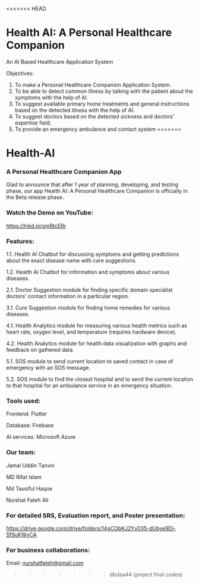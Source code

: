 <<<<<<< HEAD
# Health AI: A Personal Healthcare Companion
An AI Based Healthcare Application System

Objectives: 

1) To make a Personal Healthcare Companion Application System.
2) To be able to detect common illness by talking with the patient about the 
symptoms with the help of AI.
3) To suggest available primary home treatments and general instructions based on 
the detected illness with the help of AI.
4) To suggest doctors based on the detected sickness and doctors’ expertise field.
5) To provide an emergency ambulance and contact system
=======
# Health-AI
### A Personal Healthcare Companion App


Glad to announce that after 1 year of planning, developing, and testing phase, our app Health AI: A Personal Healthcare Companion is officially in the Beta release phase. 

### Watch the Demo on YouTube:
https://lnkd.in/gmRtcERr


### Features: 

1.1. Health AI Chatbot for discussing symptoms and getting predictions about the exact disease name with care suggestions.

1.2. Health AI Chatbot for information and symptoms about various diseases.

2.1. Doctor Suggestion module for finding specific domain specialist doctors' contact information in a particular region.

3.1. Cure Suggestion module for finding home remedies for various diseases.

4.1. Health Analytics module for measuring various health metrics such as heart rate, oxygen level, and temperature (requires hardware device).

4.2. Health Analytics module for health data visualization with graphs and feedback on gathered data.

5.1. SOS module to send current location to saved contact in case of emergency with an SOS message.

5.2. SOS module to find the closest hospital and to send the current location to that hospital for an ambulance service in an emergency situation.

### Tools used: 
Frontend: Flutter

Database: Firebase

AI services: Microsoft Azure


### Our team:
Jamal Uddin Tanvin

MD Rifat Islam

Md Tausiful Haque

Nurshat Fateh Ali


### For detailed SRS, Evaluation report, and Poster presentation:
https://drive.google.com/drive/folders/14gCObKJ2Yv035-dUbye9Di-Sf9uKWvCA

### For business collaborations:
Email: nurshatfateh@gmail.com
>>>>>>> dbdaa44 (project final codes)
